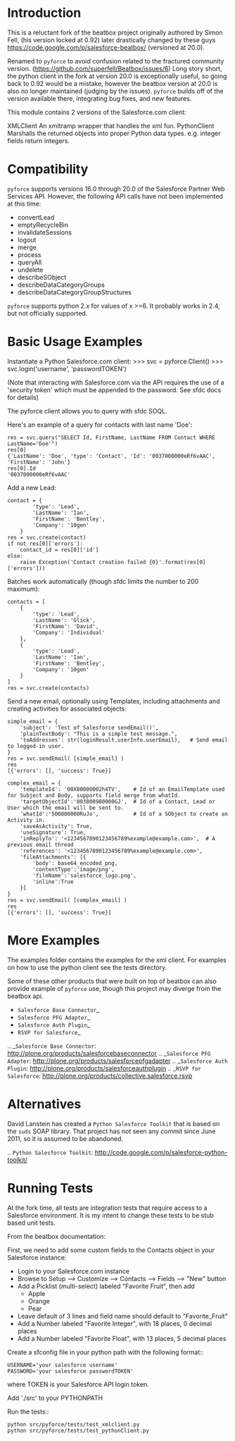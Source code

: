 Introduction
============

This is a reluctant fork of the beatbox project originally authored by Simon 
Fell, (his version locked at 0.92) later drastically changed by these guys
https://code.google.com/p/salesforce-beatbox/ (versioned at 20.0).

Renamed to `pyforce` to avoid confusion related to the fractured community
version. (https://github.com/superfell/Beatbox/issues/6) Long story short,
the python client in the fork at version 20.0 is exceptionally useful, so
going back to 0.92 would be a mistake, however the beatbox version at 20.0 is
also no longer maintained (judging by the issues).  `pyforce` builds off of
the version available there, integrating bug fixes, and new features.

This module contains 2 versions of the Salesforce.com client:

 XMLClient
    An xmltramp wrapper that handles the xml fun.
 PythonClient
   Marshalls the returned objects into proper Python data types. e.g. integer
   fields return integers.

Compatibility
=============

`pyforce` supports versions 16.0 through 20.0 of the Salesforce Partner Web
Services API. However, the following API calls have not been implemented at
this time:

 * convertLead
 * emptyRecycleBin
 * invalidateSessions
 * logout
 * merge
 * process
 * queryAll
 * undelete
 * describeSObject
 * describeDataCategoryGroups
 * describeDataCategoryGroupStructures

`pyforce` supports python 2.x for values of x >=6.  It probably works in 2.4,
but not officially supported.

Basic Usage Examples
====================

Instantiate a Python Salesforce.com client:
    >>> svc = pyforce.Client()
    >>> svc.login('username', 'passwordTOKEN')

(Note that interacting with Salesforce.com via the API requires the use of a
'security token' which must be appended to the password.  See sfdc docs for
details)

The pyforce client allows you to query with sfdc SOQL.

Here's an example of a query for contacts with last name 'Doe':

    res = svc.query("SELECT Id, FirstName, LastName FROM Contact WHERE LastName='Doe'")
    res[0]
    {'LastName': 'Doe', 'type': 'Contact', 'Id': '0037000000eRf6vAAC', 'FirstName': 'John'}
    res[0].Id
    '0037000000eRf6vAAC'

Add a new Lead:

    contact = {
            'type': 'Lead', 
            'LastName': 'Ian', 
            'FirstName': 'Bentley', 
            'Company': '10gen'
        }
    res = svc.create(contact)
    if not res[0]['errors']:
        contact_id = res[0]['id']
    else:
        raise Exception('Contact creation failed {0}'.format(res[0]['errors']))

Batches work automatically (though sfdc limits the number to 200 maximum):

    contacts = [
        {
            'type': 'Lead', 
            'LastName': 'Glick', 
            'FirstName': 'David', 
            'Company': 'Individual'
        },
        {
            'type': 'Lead', 
            'LastName': 'Ian', 
            'FirstName': 'Bentley', 
            'Company': '10gen'
        }
    ]
    res = svc.create(contacts)

Send a new email, optionally using Templates, including attachments and creating activities for associated objects:
        
    simple_email = {
        'subject': 'Test of Salesforce sendEmail()',
        'plainTextBody': "This is a simple test message.",
        'toAddresses': str(loginResult.userInfo.userEmail),   # Send email to logged-in user.
    }
    res = svc.sendEmail( [simple_email] )
    res
    [{'errors': [], 'success': True}]
    
    complex_email = {
        'templateId': '00X80000002h4TV',    # Id of an EmailTemplate used for Subject and Body, supports field merge from whatId.
        'targetObjectId':'003808980000GJ',  # Id of a Contact, Lead or User which the email will be sent to.
        'whatId':'500800000RuJo',           # Id of a SObject to create an Activity in.
        'saveAsActivity': True,
        'useSignature': True,
        'inReplyTo': '<1234567890123456789%example@example.com>',  # A previous email thread
        'references': '<1234567890123456789%example@example.com>',
        'fileAttachments': [{
            'body': base64_encoded_png,
            'contentType':'image/png',
            'fileName':'salesforce_logo.png',
            'inline':True
        }]
    }
    res = svc.sendEmail( [complex_email] )
    res
    [{'errors': [], 'success': True}]

More Examples
=============

The examples folder contains the examples for the xml client. For examples on 
how to use the python client see the tests directory.

Some of these other products that were built on top of beatbox can also provide
example of `pyforce` use, though this project may diverge from the beatbox api.

  * `Salesforce Base Connector`_
  * `Salesforce PFG Adapter`_
  * `Salesforce Auth Plugin`_
  * `RSVP for Salesforce`_

.. _`Salesforce Base Connector`: http://plone.org/products/salesforcebaseconnector
.. _`Salesforce PFG Adapter`: http://plone.org/products/salesforcepfgadapter
.. _`Salesforce Auth Plugin`: http://plone.org/products/salesforceauthplugin
.. _`RSVP for Salesforce`: http://plone.org/products/collective.salesforce.rsvp


Alternatives
============

David Lanstein has created a `Python Salesforce Toolkit` that is based on the
`suds` SOAP library.  That project has not seen any commit since June 2011, so
it is assumed to be abandoned.

.. `Python Salesforce Toolkit`: http://code.google.com/p/salesforce-python-toolkit/

Running Tests
=============

At the fork time, all tests are integration tests that require access to a
Salesforce environment.  It is my intent to change these tests to be stub
based unit tests.

From the beatbox documentation:

First, we need to add some custom fields to the Contacts object in your Salesforce instance:

 * Login to your Salesforce.com instance
 * Browse to Setup --> Customize --> Contacts --> Fields --> "New" button
 * Add a Picklist (multi-select) labeled "Favorite Fruit", then add
    * Apple
    * Orange
    * Pear
 * Leave default of 3 lines and field name should default to "Favorite_Fruit"
 * Add a Number labeled "Favorite Integer", with 18 places, 0 decimal places
 * Add a Number labeled "Favorite Float", with 13 places, 5 decimal places

Create a sfconfig file in your python path with the following format::

    USERNAME='your salesforce username'
    PASSWORD='your salesforce passwordTOKEN'

where TOKEN is your Salesforce API login token.

Add './src' to your PYTHONPATH

Run the tests::

    python src/pyforce/tests/test_xmlclient.py
    python src/pyforce/tests/test_pythonClient.py


